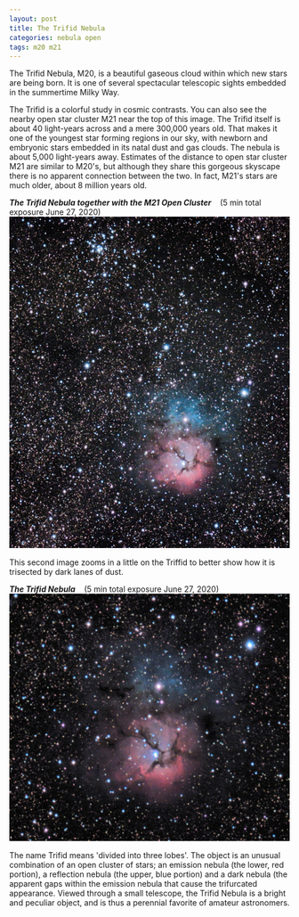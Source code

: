 ```yaml
---
layout: post
title: The Trifid Nebula
categories: nebula open
tags: m20 m21
---
```

The Trifid Nebula, M20, is a beautiful gaseous cloud within which new stars are being born.  It is one of several spectacular telescopic sights embedded in the summertime Milky Way.

The Trifid is a colorful study in cosmic contrasts. You can also see the nearby open star cluster M21 near the top of this image. The Trifid itself is about 40 light-years across and a mere 300,000 years old. That makes it one of the youngest star forming regions in our sky, with newborn and embryonic stars embedded in its natal dust and gas clouds. The nebula is about 5,000 light-years away. Estimates of the distance to open star cluster M21 are similar to M20's, but although they share this gorgeous skyscape there is no apparent connection between the two. In fact, M21's stars are much older, about 8 million years old. 

_**The Trifid Nebula together with the M21 Open Cluster**_ &nbsp;&nbsp; (5 min total exposure June 27, 2020)<br>
 ![m20 and m21 seen using Celestron RASA 8 and ZWO ASI183MC](/images/m20_2020-06-27T01_28_09_Stack_16bits_101frames_303s_bin35pc.jpg)

 This second image zooms in a little on the Triffid to better show how it is trisected by dark lanes of dust.

 _**The Trifid Nebula**_ &nbsp;&nbsp; (5 min total exposure June 27, 2020)<br>
 ![m20 seen using Celestron RASA 8 and ZWO ASI183MC](/images/m20_2020-06-27T01_28_09_Stack_16bits_101frames_303s_bin70pc.jpg)

 The name Trifid means 'divided into three lobes'. The object is an unusual combination of an open cluster of stars; an emission nebula (the lower, red portion), a reflection nebula (the upper, blue portion) and a dark nebula (the apparent gaps within the emission nebula that cause the trifurcated appearance. Viewed through a small telescope, the Trifid Nebula is a bright and peculiar object, and is thus a perennial favorite of amateur astronomers.